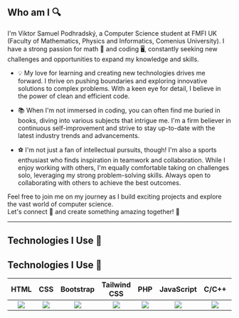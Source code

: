 ## Who am I 🔍

I'm Viktor Samuel Podhradský, a Computer Science student at FMFI UK (Faculty of Mathematics, Physics and Informatics, Comenius University). I have a strong passion for math 🧮 and coding 🖥️, constantly seeking new challenges and opportunities to expand my knowledge and skills.

- 💡 My love for learning and creating new technologies drives me forward. I thrive on pushing boundaries and exploring innovative solutions to complex problems. With a keen eye for detail, I believe in the power of clean and efficient code.

- 📚 When I'm not immersed in coding, you can often find me buried in books, diving into various subjects that intrigue me. I'm a firm believer in continuous self-improvement and strive to stay up-to-date with the latest industry trends and advancements.

- ⚽️  I'm not just a fan of intellectual pursuits, though! I'm also a sports enthusiast who finds inspiration in teamwork and collaboration. While I enjoy working with others, I'm equally comfortable taking on challenges solo, leveraging my strong problem-solving skills. Always open to collaborating with others to achieve the best outcomes.

Feel free to join me on my journey as I build exciting projects and explore the vast world of computer science.  
Let's connect 🤝 and create something amazing together! 🚀

---

## Technologies I Use 🧰

## Technologies I Use 🧰

HTML | CSS | Bootstrap | Tailwind CSS | PHP | JavaScript | C/C++ | Java | Python | SQL | Assembly | Git
:---: | :---: | :-------: | :----------: | :---: | :--------: | :---: | :--: | :----: | :---: | :------: | :---:
<center><img src="https://img.icons8.com/color/48/000000/html-5--v1.png"/></center> | <center><img src="https://img.icons8.com/color/48/000000/css3.png"/></center> | <center><img src="https://img.icons8.com/color/48/000000/bootstrap.png"/></center> | <center><img src="https://img.icons8.com/color/48/000000/tailwind-css.png"/></center> | <center><img src="https://img.icons8.com/officel/48/000000/php-logo.png"/></center> | <center><img src="https://img.icons8.com/color/48/000000/javascript--v1.png"/></center> | <center><img src="https://img.icons8.com/color/48/000000/c-programming.png"/></center> | <center><img src="https://img.icons8.com/color/48/000000/java-coffee-cup-logo--v1.png"/></center> | <center><img src="https://img.icons8.com/color/48/000000/python.png"/></center> | <center><img src="https://img.icons8.com/color/48/000000/sql.png"/></center> | <center><img src="https://img.icons8.com/color/48/000000/assembly.png"/></center> | <center><img src="https://img.icons8.com/color/48/000000/git.png"/></center>


